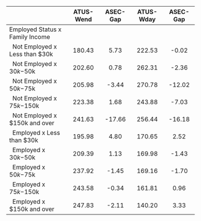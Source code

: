 
|                      |    ATUS-Wend |     ASEC-Gap |    ATUS-Wday |     ASEC-Gap |
| -------------------- | :----------: | :----------: | :----------: | :----------: |
| Employed Status x Family Income |              |              |              |              |
| &nbsp;&nbsp;Not Employed x Less than $30k |       180.43 |         5.73 |       222.53 |        -0.02 |
| &nbsp;&nbsp;Not Employed x $30k-$50k |       202.60 |         0.78 |       262.31 |        -2.36 |
| &nbsp;&nbsp;Not Employed x $50k-$75k |       205.98 |        -3.44 |       270.78 |       -12.02 |
| &nbsp;&nbsp;Not Employed x $75k-$150k |       223.38 |         1.68 |       243.88 |        -7.03 |
| &nbsp;&nbsp;Not Employed x $150k and over |       241.63 |       -17.66 |       256.44 |       -16.18 |
| &nbsp;&nbsp;Employed x Less than $30k |       195.98 |         4.80 |       170.65 |         2.52 |
| &nbsp;&nbsp;Employed x $30k-$50k |       209.39 |         1.13 |       169.98 |        -1.43 |
| &nbsp;&nbsp;Employed x $50k-$75k |       237.92 |        -1.45 |       169.16 |        -1.70 |
| &nbsp;&nbsp;Employed x $75k-$150k |       243.58 |        -0.34 |       161.81 |         0.96 |
| &nbsp;&nbsp;Employed x $150k and over |       247.83 |        -2.11 |       140.20 |         3.33 |

